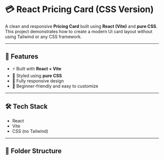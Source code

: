 # 💳 React Pricing Card (CSS Version)

A clean and responsive **Pricing Card** built using **React (Vite)** and **pure CSS**.  
This project demonstrates how to create a modern UI card layout without using Tailwind or any CSS framework.

---

## 🧩 Features
- ⚡ Built with **React + Vite**
- 🎨 Styled using **pure CSS**
- 📱 Fully responsive design
- 🧠 Beginner-friendly and easy to customize

---

## 🛠️ Tech Stack
- React
- Vite
- CSS (no Tailwind)

---

## 📂 Folder Structure
